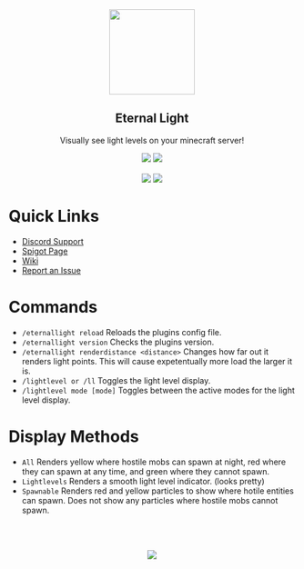 <div align="center">
    <img height="150px" src="https://i.imgur.com/0zAVXVj.png">
    <h2>Eternal Light</h2>
    <p>Visually see light levels on your minecraft server!</p>
</div>
<p align="center">
    <img src="https://img.shields.io/spiget/tested-versions/50961?style=for-the-badge">
    <a href="https://github.com/Masstrix/Eternal-Nature/blob/master/LICENSE">
        <img src="https://img.shields.io/github/license/Masstrix/Eternal-Nature?style=for-the-badge"/>
    </a>
    <br><br>
    <a>
        <img src="https://img.shields.io/spiget/downloads/50961?style=for-the-badge">
    </a>
    <a>
        <img src="https://img.shields.io/bstats/servers/6575?style=for-the-badge">
    </a>
</p>

# Quick Links
* [Discord Support](https://discord.gg/Uk3M9Y6)
* [Spigot Page](https://www.spigotmc.org/resources/50961/)
* [Wiki](https://github.com/Masstrix/Eternal-Light/wiki)
* [Report an Issue](https://github.com/Masstrix/Eternal-Light/issues/new)

# Commands
* `/eternallight reload` Reloads the plugins config file.  
* `/eternallight version` Checks the plugins version.  
* `/eternallight renderdistance <distance>` Changes how far out it renders light points. This will cause expetentually more load the larger it is.  
* `/lightlevel or /ll` Toggles the light level display.  
* `/lightlevel mode [mode]` Toggles between the active modes for the light level display.

# Display Methods
* `All` Renders yellow where hostile mobs can spawn at night, red where they can spawn at any time, and green where they cannot spawn.
* `Lightlevels` Renders a smooth light level indicator. (looks pretty)
* `Spawnable` Renders red and yellow particles to show where hotile entities can spawn. Does not show any particles where hostile mobs cannot spawn.

<br><br>
<div align="center">
    <a href="https://www.paypal.com/cgi-bin/webscr?cmd=_s-xclick&hosted_button_id=CFWPD6QYNTRLC&source=url">
        <img src="https://img.shields.io/badge/PayPal-Donate-blue?style=for-the-badge">
    </a>
</div>

<br><br>